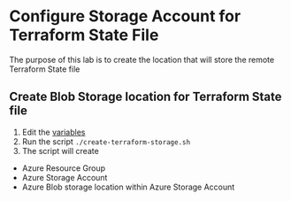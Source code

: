 # Configure Storage Account for Terraform State File

The purpose of this lab is to create the location that will store the remote Terraform State file

## Create Blob Storage location for Terraform State file
1. Edit the [variables](https://github.com/thomast1906/DevOps-The-Hard-Way-Azure/blob/main/Azure/create-terraform-storage.sh#L3-L4)
2. Run the script `./create-terraform-storage.sh`
3. The script will create
- Azure Resource Group
- Azure Storage Account
- Azure Blob storage location within Azure Storage Account